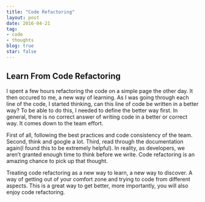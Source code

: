```yaml
---
title: "Code Refactoring"
layout: post
date: 2016-04-21 
tag:
- code 
- thoughts
blog: true
star: false
---
```


## Learn From Code Refactoring

I spent a few hours refactoring the code on a simple page the other day. It then occured to me, a new way of learning. As I was going through each line of the code, I started thinking, can this line of code be written in a better way? To be able to do this, I needed to define the better way first. In general, there is no correct answer of writing code in a better or correct way. It comes down to the team effort.

First of all, following the best practices and code consistency of the team. Second, think and google a lot. Third, read through the documentation again(I found this to be extremely helpful). In reality, as developers, we aren’t granted enough time to think before we write. Code refactoring is an amazing chance to pick up that thought.

Treating code refactoring as a new way to learn, a new way to discover. A way of getting out of your comfort zone and trying to code from different aspects. This is a great way to get better, more importantly, you will also enjoy code refactoring.
